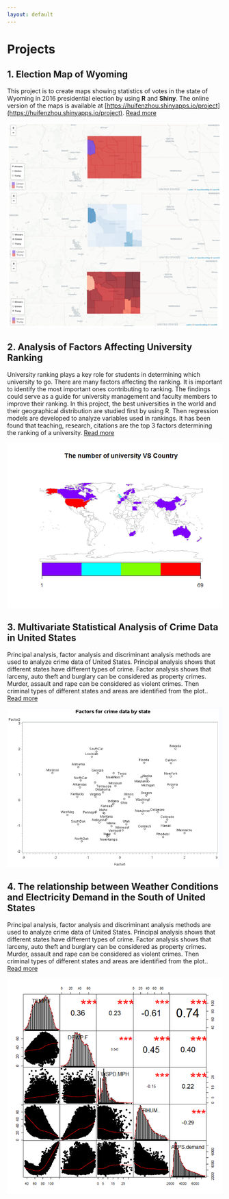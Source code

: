 ```yaml
---
layout: default
---
```



# [](#header-1)Projects

## [](#header-2)1. Election Map of Wyoming

This project is to create maps showing statistics of votes in the state of Wyoming in 2016 presidential election by using **R** and **Shiny**. The online version of the maps is available at [https://huifenzhou.shinyapps.io/project](https://huifenzhou.shinyapps.io/project). [Read more](election-map)

![](map.PNG)

## [](#header-2)2. Analysis of Factors Affecting University Ranking

University ranking plays a key role for students in determining which university to go. There are many factors affecting the ranking. It is important to identify the most important ones contributing to ranking. The findings could serve as a guide for university management and faculty members to improve their ranking. In this project, the best universities in the world and their geographical distribution are studied first by using R. Then regression models are developed to analyze variables used in rankings. It has been found that teaching, research, citations are the top 3 factors determining the ranking of a university. [Read more](university-ranking)

![](univeristy-distribution.png)

## [](#header-3)3. Multivariate Statistical Analysis of Crime Data in United States

Principal analysis, factor analysis and discriminant analysis methods are used to analyze crime data of United States. Principal analysis shows that different states have different types of crime. Factor analysis shows that larceny, auto theft and burglary can be considered as property crimes. Murder, assault and rape can be considered as violent crimes. Then criminal types of different states and areas are identified from the plot.. [Read more](crime-data)

![](crime-data-1.png)


## [](#header-4)4. The relationship between Weather Conditions and Electricity Demand in the South of United States

Principal analysis, factor analysis and discriminant analysis methods are used to analyze crime data of United States. Principal analysis shows that different states have different types of crime. Factor analysis shows that larceny, auto theft and burglary can be considered as property crimes. Murder, assault and rape can be considered as violent crimes. Then criminal types of different states and areas are identified from the plot.. [Read more](weather-electricity-demand)

![](weather-1.png)
